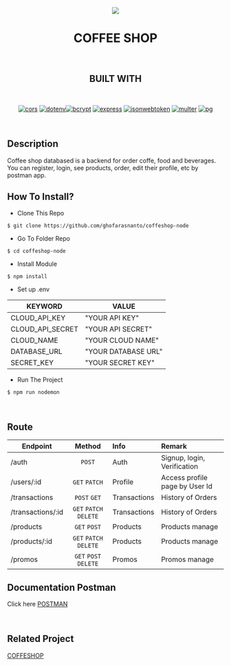 <div align="center">
  <img src="public/assets/img/logo.png">
  <h1>COFFEE SHOP</h1>

<br/>

## BUILT WITH

<br/>

[![cors](https://img.shields.io/badge/cors-2.8.5-purple)](https://www.npmjs.com/package/cors) [![dotenv](https://img.shields.io/badge/dotenv-16.0.0-purple)](https://www.npmjs.com/package/dotenv)[![bcrypt](https://img.shields.io/badge/bcrypt-5.0.1-purple)](https://www.npmjs.com/package/bcrypt) [![express](https://img.shields.io/badge/Express-4.18.0-green)](https://www.npmjs.com/package/express) [![jsonwebtoken](https://img.shields.io/badge/jsonwebtoken-8.5.1-purple)](https://www.npmjs.com/package/jsonwebtoken) [![multer](https://img.shields.io/badge/multer-1.4.4-purple)](https://www.npmjs.com/package/multer) [![pg](https://img.shields.io/badge/pg-8.7.3-orange)](https://www.npmjs.com/package/pg)

<br/>

</div>

## Description

Coffee shop databased is a backend for order coffe, food and beverages. You can register, login, see products, order, edit their profile, etc by postman app.

## How To Install?

- Clone This Repo

```shell
$ git clone https://github.com/ghofarasnanto/coffeshop-node
```

- Go To Folder Repo

```shell
$ cd coffeshop-node
```

- Install Module

```shell
$ npm install
```

- Set up .env

| KEYWORD          | VALUE               |
| ---------------- | ------------------- |
| CLOUD_API_KEY    | "YOUR API KEY"      |
| CLOUD_API_SECRET | "YOUR API SECRET"   |
| CLOUD_NAME       | "YOUR CLOUD NAME"   |
| DATABASE_URL     | "YOUR DATABASE URL" |
| SECRET_KEY       | "YOUR SECRET KEY"   |

- Run The Project

```shell
$ npm run nodemon
```

<br/>

## Route

| Endpoint          |         Method         | Info         | Remark                         |
| ----------------- | :--------------------: | :----------- | :----------------------------- |
| /auth             |         `POST`         | Auth         | Signup, login, Verification    |
| /users/:id        |     `GET` `PATCH`      | Profile      | Access profile page by User Id |
| /transactions     |      `POST` `GET`      | Transactions | History of Orders              |
| /transactions/:id | `GET` `PATCH` `DELETE` | Transactions | History of Orders              |
| /products         |      `GET` `POST`      | Products     | Products manage                |
| /products/:id     | `GET` `PATCH` `DELETE` | Products     | Products manage                |
| /promos           | `GET` `POST` `DELETE`  | Promos       | Promos manage                  |

## Documentation Postman

Click here [POSTMAN](https://documenter.getpostman.com/view/18740291/UzBnrSrc)

<br/>

## Related Project

[COFFESHOP](hhttps://github.com/ghofarasnanto/React-Commerce/)
